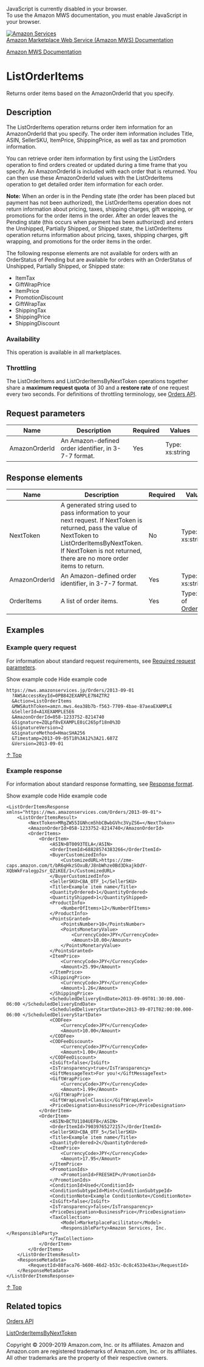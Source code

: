 <div id="MWSDX_noscript">

JavaScript is currently disabled in your browser.  
To use the Amazon MWS documentation, you must enable JavaScript in your
browser.

</div>

<div id="MWSDX_divtop">

[![Amazon
Services](https://images-na.ssl-images-amazon.com/images/G/08/mwsportal/fr_FR/amazonservices.gif "Amazon Services")](http://services.amazon.fr)  
<span id="MWSDX_titlebar">[Amazon Marketplace Web Service (Amazon MWS)
Documentation](https://developer.amazonservices.fr/gp/mws/docs.html)</span>

</div>

<div id="MWSDX_divbottom">

<div id="MWSDX_divleft">

<div id="MWSDX_toc">

</div>

</div>

<div id="MWSDX_divright">

<div id="MWSDX_content">

<span id="MWSDX_breadcrumbs">[Amazon MWS
Documentation](https://developer.amazonservices.fr/gp/mws/docs.html)</span>

<div id="Orders_ListOrderItems" class="nested0">

ListOrderItems
==============

<div class="body">

<span class="ph">Returns order items based on the <span
class="keyword parmname">AmazonOrderId</span> that you specify.</span>

</div>

<div id="Description" class="topic concept nested1">

Description
-----------

<div class="body conbody">

The <span class="keyword apiname">ListOrderItems</span> operation
returns order item information for an <span
class="keyword parmname">AmazonOrderId</span> that you specify. The
order item information includes <span
class="keyword parmname">Title</span>, <span
class="keyword parmname">ASIN</span>, <span
class="keyword parmname">SellerSKU</span>, <span
class="keyword parmname">ItemPrice</span>, <span
class="keyword parmname">ShippingPrice</span>, as well as tax and
promotion information.

You can retrieve order item information by first using the <span
class="keyword apiname">ListOrders</span> operation to find orders
created or updated during a time frame that you specify. An <span
class="keyword parmname">AmazonOrderId</span> is included with each
order that is returned. You can then use these <span
class="keyword parmname">AmazonOrderId</span> values with the <span
class="keyword apiname">ListOrderItems</span> operation to get detailed
order item information for each order.

**Note:** When an order is in the Pending state (the order has been
placed but payment has not been authorized), the <span
class="keyword apiname">ListOrderItems</span> operation does not return
information about pricing, taxes, shipping charges, gift wrapping, or
promotions for the order items in the order. After an order leaves the
Pending state (this occurs when payment has been authorized) and enters
the Unshipped, Partially Shipped, or Shipped state, the <span
class="keyword apiname">ListOrderItems</span> operation returns
information about pricing, taxes, shipping charges, gift wrapping, and
promotions for the order items in the order.

The following response elements are not available for orders with an
OrderStatus of Pending but are available for orders with an OrderStatus
of Unshipped, Partially Shipped, or Shipped state:

-   <span class="keyword parmname">ItemTax</span>
-   <span class="keyword parmname">GiftWrapPrice</span>
-   <span class="keyword parmname">ItemPrice</span>
-   <span class="keyword parmname">PromotionDiscount</span>
-   <span class="keyword parmname">GiftWrapTax</span>
-   <span class="keyword parmname">ShippingTax</span>
-   <span class="keyword parmname">ShippingPrice</span>
-   <span class="keyword parmname">ShippingDiscount</span>

<div class="section">

### Availability

This operation is available in all marketplaces.

</div>

<div class="section">

### Throttling

The <span class="keyword apiname">ListOrderItems</span> and <span
class="keyword apiname">ListOrderItemsByNextToken</span> operations
together share a **maximum request quota** of 30 and a **restore rate**
of one request every two seconds. For definitions of throttling
terminology, see
<a href="../orders-2013-09-01/Orders_Overview.md" class="xref">Orders API</a>.

</div>

</div>

</div>

<div id="RequestParameters" class="topic reference nested1">

Request parameters
------------------

<div class="body refbody">

<div class="tablenoborder">

| Name                                                | Description                                                                  | Required | Values                                  |
|-----------------------------------------------------|------------------------------------------------------------------------------|----------|-----------------------------------------|
| <span class="keyword parmname">AmazonOrderId</span> | <span class="ph">An Amazon-defined order identifier, in 3-7-7 format.</span> | Yes      | <span class="ph">Type: xs:string</span> |

</div>

</div>

</div>

<div id="ResponseElements" class="topic reference nested1">

Response elements
-----------------

<div class="body refbody">

<div class="tablenoborder">

| Name                                                | Description                                                                                                                                                                                                                                                                                                                                                                         | Required | Values                                                                                                            |
|-----------------------------------------------------|-------------------------------------------------------------------------------------------------------------------------------------------------------------------------------------------------------------------------------------------------------------------------------------------------------------------------------------------------------------------------------------|----------|-------------------------------------------------------------------------------------------------------------------|
| <span class="keyword parmname">NextToken</span>     | A generated string used to pass information to your next request. If <span class="keyword parmname">NextToken</span> is returned, pass the value of <span class="keyword parmname">NextToken</span> to <span class="keyword apiname">ListOrderItemsByNextToken</span>. If <span class="keyword parmname">NextToken</span> is not returned, there are no more order items to return. | No       | <span class="ph">Type: xs:string</span>                                                                           |
| <span class="keyword parmname">AmazonOrderId</span> | <span class="ph">An Amazon-defined order identifier, in 3-7-7 format.</span>                                                                                                                                                                                                                                                                                                        | Yes      | <span class="ph">Type: xs:string</span>                                                                           |
| <span class="keyword parmname">OrderItems</span>    | A list of order items.                                                                                                                                                                                                                                                                                                                                                              | Yes      | Type: List of <a href="Orders_Datatypes.md#OrderItem" class="xref" title="OrderItem information.">OrderItem</a> |

</div>

</div>

</div>

<div id="Examples" class="topic reference nested1">

Examples
--------

<div class="body refbody">

<div class="section">

### Example query request

<span class="ph">For information about standard request requirements,
see
<a href="../dev_guide/DG_RequiredRequestParameters.md" class="xref">Required request parameters</a>.</span>

<span class="ph expander"> <span class="keyword parmname xshow">Show
example code</span> <span class="keyword parmname xhide">Hide example
code</span> </span>

<div class="sectiondiv content">

    https://mws.amazonservices.jp/Orders/2013-09-01
      ?AWSAccessKeyId=0PB842EXAMPLE7N4ZTR2
      &Action=ListOrderItems
      &MWSAuthToken=amzn.mws.4ea38b7b-f563-7709-4bae-87aeaEXAMPLE
      &SellerId=A1XEXAMPLE5E6
      &AmazonOrderId=058-1233752-8214740
      &Signature=ZQLpf8vEXAMPLE0iC265pf18n0%3D
      &SignatureVersion=2
      &SignatureMethod=HmacSHA256
      &Timestamp=2013-09-05T18%3A12%3A21.687Z
      &Version=2013-09-01 

<a href="#Examples" class="xref">↑ Top</a>

</div>

</div>

<div class="section">

### Example response

<span class="ph">For information about standard response formatting, see
<a href="../dev_guide/DG_ResponseFormat.md" class="xref">Response format</a>.</span>

<span class="ph expander"> <span class="keyword parmname xshow">Show
example code</span> <span class="keyword parmname xhide">Hide example
code</span> </span>

<div class="sectiondiv content">

    <ListOrderItemsResponse xmlns="https://mws.amazonservices.com/Orders/2013-09-01">
        <ListOrderItemsResult>
            <NextToken>MRgZW55IGNhcm5hbCBwbGVhc3VyZS6=</NextToken>
            <AmazonOrderId>058-1233752-8214740</AmazonOrderId>
            <OrderItems>
                <OrderItem>
                    <ASIN>BT0093TELA</ASIN>
                    <OrderItemId>68828574383266</OrderItemId>
                    <BuyerCustomizedInfo>
                        <CustomizedURL>https://zme-caps.amazon.com/t/bR6qHkzSOxuB/J8nbWhze0Bd3DkajkOdY-XQbWkFralegp2sr_QZiKEE/1</CustomizedURL>
                    </BuyerCustomizedInfo>
                    <SellerSKU>CBA_OTF_1</SellerSKU>
                    <Title>Example item name</Title>
                    <QuantityOrdered>1</QuantityOrdered>
                    <QuantityShipped>1</QuantityShipped>
                    <ProductInfo>
                        <NumberOfItems>12</NumberOfItems>
                    </ProductInfo>
                    <PointsGranted>
                        <PointsNumber>10</PointsNumber>
                        <PointsMonetaryValue>
                            <CurrencyCode>JPY</CurrencyCode>
                            <Amount>10.00</Amount>
                        </PointsMonetaryValue>
                    </PointsGranted>
                    <ItemPrice>
                        <CurrencyCode>JPY</CurrencyCode>
                        <Amount>25.99</Amount>
                    </ItemPrice>
                    <ShippingPrice>
                        <CurrencyCode>JPY</CurrencyCode>
                        <Amount>1.26</Amount>
                    </ShippingPrice>
                    <ScheduledDeliveryEndDate>2013-09-09T01:30:00.000-06:00 </ScheduledDeliveryEndDate>
                    <ScheduledDeliveryStartDate>2013-09-071T02:00:00.000-06:00 </ScheduledDeliveryStartDate>
                    <CODFee>
                        <CurrencyCode>JPY</CurrencyCode>
                        <Amount>10.00</Amount>
                    </CODFee>
                    <CODFeeDiscount>
                        <CurrencyCode>JPY</CurrencyCode>
                        <Amount>1.00</Amount>
                    </CODFeeDiscount>
                    <IsGift>false</IsGift>
                    <IsTransparency>true</IsTransparency>
                    <GiftMessageText>For you!</GiftMessageText>
                    <GiftWrapPrice>
                        <CurrencyCode>JPY</CurrencyCode>
                        <Amount>1.99</Amount>
                    </GiftWrapPrice>
                    <GiftWrapLevel>Classic</GiftWrapLevel>
                    <PriceDesignation>BusinessPrice</PriceDesignation>
                </OrderItem>
                <OrderItem>
                    <ASIN>BCTU1104UEFB</ASIN>
                    <OrderItemId>79039765272157</OrderItemId>
                    <SellerSKU>CBA_OTF_5</SellerSKU>
                    <Title>Example item name</Title>
                    <QuantityOrdered>2</QuantityOrdered>
                    <ItemPrice>
                        <CurrencyCode>JPY</CurrencyCode>
                        <Amount>17.95</Amount>
                    </ItemPrice>
                    <PromotionIds>
                        <PromotionId>FREESHIP</PromotionId>
                    </PromotionIds>
                    <ConditionId>Used</ConditionId>
                    <ConditionSubtypeId>Mint</ConditionSubtypeId>
                    <ConditionNote>Example ConditionNote</ConditionNote>
                    <IsGift>false</IsGift>
                    <IsTransparency>false</IsTransparency>
                    <PriceDesignation>BusinessPrice</PriceDesignation>
                    <TaxCollection>
                        <Model>MarketplaceFacilitator</Model>
                        <ResponsibleParty>Amazon Services, Inc.</ResponsibleParty>
                    </TaxCollection>
                </OrderItem>
            </OrderItems>
        </ListOrderItemsResult>
        <ResponseMetadata>
            <RequestId>88faca76-b600-46d2-b53c-0c8c4533e43a</RequestId>
        </ResponseMetadata>
    </ListOrderItemsResponse>

<a href="#Examples" class="xref">↑ Top</a>

</div>

</div>

</div>

</div>

<div id="RelatedActions" class="topic nested1">

Related topics
--------------

<div class="body">

<a href="../orders-2013-09-01/Orders_Overview.md" class="xref">Orders API</a>

<a href="Orders_ListOrderItemsByNextToken.md" class="xref" title="Returns the next page of order items using the NextToken parameter.">ListOrderItemsByNextToken</a>

</div>

</div>

</div>

<div id="MWSDX_footer">

Copyright © 2009-2019 Amazon.com, Inc. or its affiliates. Amazon and
Amazon.com are registered trademarks of Amazon.com, Inc. or its
affiliates. All other trademarks are the property of their respective
owners.

</div>

</div>

</div>

<div style="clear: both;">

</div>

</div>
